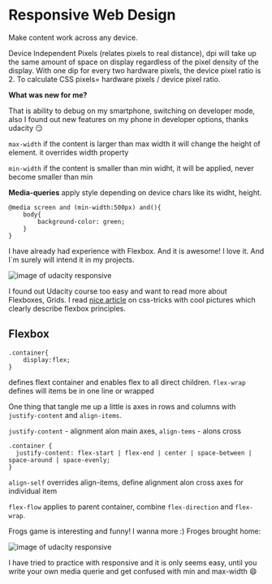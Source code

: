 # Responsive Web Design
Make content work across any device.

 Device Independent Pixels (relates pixels to real distance), dpi will take up the same amount of space on display regardless of the pixel density of the display. With one dip for every two hardware pixels, the device pixel ratio is 2.
To calculate CSS pixels= hardware pixels / device pixel ratio. 

**What was new for me?**

That is ability to debug on my smartphone, switching on developer mode, also I found out new features on my phone in developer options, thanks udacity :smirk:

`max-width` if the content is larger than max width it will change the height of element. it overrides width property

`min-width` if the content is smaller than min widht, it will be applied, never become smaller than min
 
 **Media-queries** apply style depending on device chars like its widht, height.

 ```
 @media screen and (min-width:500px) and(){
     body{
         background-color: green;
     }
 }
 ```
 I have already had experience with Flexbox. And it is awesome! I love it. And I`m surely will intend it in my projects.

![image of udacity responsive](https://github.com/yulyasystem/kottans-frontend/blob/master/4%20task_responsive_web_design/web-responsive-udacity.png)

 I found out Udacity course too easy and want to read more about Flexboxes, Grids. I read [nice article](https://css-tricks.com/snippets/css/a-guide-to-flexbox/) on css-tricks with cool pictures which clearly describe flexbox principles. 
## Flexbox

```
.container{
    display:flex;
}
```
defines flext container and enables flex to all direct children. `flex-wrap` defines will items be in one line or wrapped

One thing that tangle me up a little is axes in rows and columns with `justify-content` and `align-items`. 

`justify-content` - alignment alon main axes, `align-tems` - alons cross 

```
.container {
  justify-content: flex-start | flex-end | center | space-between | space-around | space-evenly;
}
```
`align-self` overrides align-items, define alignment alon cross axes for individual item

`flex-flow` applies to parent container, combine `flex-direction` and `flex-wrap`.

Frogs game is interesting and funny! I wanna more :) Froges brought home:

![image of udacity responsive](https://github.com/yulyasystem/kottans-frontend/blob/master/4%20task_responsive_web_design/froggy.png) 

I have tried to practice with responsive and it is only seems easy, until you write your own media querie and get confused with min and max-width :smile: 






